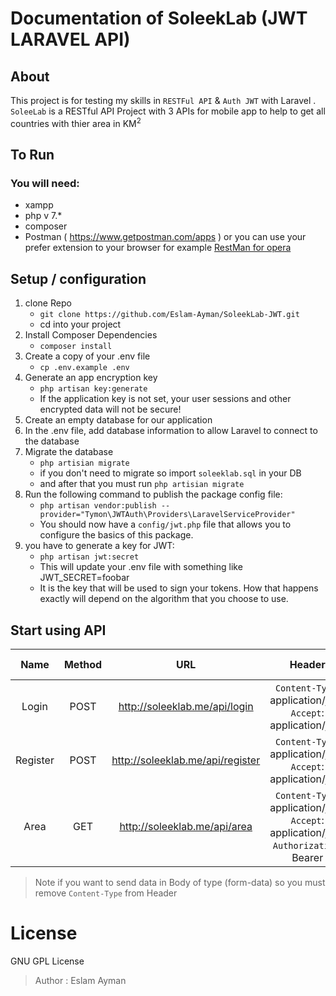 # Documentation of SoleekLab (JWT LARAVEL API)
## About
This project is  for testing my skills in `RESTFul API` & `Auth JWT` with Laravel  .
`SoleeLab` is a RESTful API Project with 3 APIs for mobile app to help to get all countries with thier area in KM<sup>2</sup>

## To Run
### You will need:
- xampp
- php v 7.*
- composer
- Postman ( https://www.getpostman.com/apps )
or you can use your prefer extension to your browser for example [ RestMan for opera ](https://addons.opera.com/en/extensions/details/restman/)

## Setup / configuration
 1. clone Repo 
    - `git clone https://github.com/Eslam-Ayman/SoleekLab-JWT.git`
    - cd into your project
 2. Install Composer Dependencies
    - ```composer install```
 3. Create a copy of your .env file
    - ```cp .env.example .env```
 4. Generate an app encryption key
    - ```php artisan key:generate```
    - If the application key is not set, your user sessions and other encrypted data will not be secure!
 5. Create an empty database for our application
 6. In the .env file, add database information to allow Laravel to connect to the database
 7. Migrate the database
    - `php artisian migrate`
    - if you don't need to migrate so import `soleeklab.sql` in your DB
    - and after that you must run `php artisian migrate` 
 8. Run the following command to publish the package config file:
    - `php artisan vendor:publish --provider="Tymon\JWTAuth\Providers\LaravelServiceProvider"`
    - You should now have a `config/jwt.php` file that allows you to configure the basics of this package.
 9. you have to generate a key for JWT:
    - `php artisan jwt:secret`
    -  This will update your .env file with something like JWT_SECRET=foobar
    -  It is the key that will be used to sign your tokens. How that happens exactly will depend on the algorithm that you choose to use.

## Start using API
| Name       | Method   | URL  							   | Header  													   | Body ( **RAW** ) not (form-data) |
| :----------: |:--------:| :--------------------------------: | :--------------------------------------------------------------:| :-----:|
| Login      | POST 	| http://soleeklab.me/api/login    | `Content-Type`: application/json <br> `Accept`: application/json | `Required Data`: (email, password) <br> `Optional Data`: (null) |
| Register   | POST 	| http://soleeklab.me/api/register | `Content-Type`: application/json <br> `Accept`: application/json | `Required Data`: (name, email, password, password_confirmation) <br> `Optional Data`: (null)  |
| Area 		 | GET  	| http://soleeklab.me/api/area     | `Content-Type`: application/json <br> `Accept`: application/json <br> `Authorization`: Bearer <Token-Here> |  null  |

> Note if you want to send data in Body of type (form-data) so you must remove `Content-Type` from Header


# License 
GNU GPL License
> Author : Eslam Ayman 
